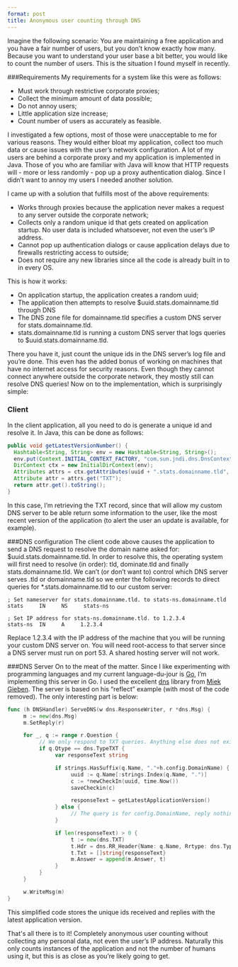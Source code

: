```yaml
---
format: post
title: Anonymous user counting through DNS
---
```


Imagine the following scenario:
You are maintaining a free application and you have a fair number of users, but you don’t know exactly how many. Because you want to understand your user base a bit better, you would like to count the number of users. This is the situation I found myself in recently.


###Requirements
My requirements for a system like this were as follows:

* Must work through restrictive corporate proxies;
* Collect the minimum amount of data possible;
* Do not annoy users;
* Little application size increase;
* Count number of users as accurately as feasible.

I investigated a few options, most of those were unacceptable to me for various reasons. They would either bloat my application, collect too much data or cause issues with the user’s network configuration. A lot of my users are behind a corporate proxy and my application is implemented in Java. Those of you who are familiar with Java will know that HTTP requests will - more or less randomly - pop up a proxy authentication dialog. Since I didn’t want to annoy my users I needed another solution.

I came up with a solution that fulfills most of the above requirements:

* Works through proxies because the application never makes a request to any server outside the corporate network;
* Collects only a random unique id that gets created on application startup. No user data is included whatsoever, not even the user’s IP address.
* Cannot pop up authentication dialogs or cause application delays due to firewalls restricting access to outside;
* Does not require any new libraries since all the code is already built in to in every OS.

This is how it works:

* On application startup, the application creates a random uuid;
* The application then attempts to resolve $uuid.stats.domainname.tld through DNS
* The DNS zone file for domainname.tld specifies a custom DNS server for stats.domainname.tld.
* stats.domainname.tld is running a custom DNS server that logs queries to $uuid.stats.domainname.tld.

There you have it, just count the unique ids in the DNS server’s log file and you’re done. This even has the added bonus of working on machines that have no internet access for security reasons. Even though they cannot connect anywhere outside the corporate network, they mostly still can resolve DNS queries! Now on to the implementation, which is surprisingly simple:

### Client
In the client application, all you need to do is generate a unique id and resolve it. In Java, this can be done as follows:

```java
public void getLatestVersionNumber() {
  Hashtable<String, String> env = new Hashtable<String, String>();	
  env.put(Context.INITIAL_CONTEXT_FACTORY, "com.sun.jndi.dns.DnsContextFactory");
  DirContext ctx = new InitialDirContext(env);
  Attributes attrs = ctx.getAttributes(uuid + ".stats.domainname.tld", new String[] { "TXT" }); 
  Attribute attr = attrs.get("TXT");
  return attr.get().toString();
}
```

In this case, I’m retrieving the TXT record, since that will allow my custom DNS server to be able return some information to the user, like the most recent version of the application (to alert the user an update is available, for example).

###DNS configuration
The client code above causes the application to send a DNS request to resolve the domain name asked for: $uuid.stats.domainname.tld. In order to resolve this, the operating system will first need to resolve (in order): tld, dominate.tld and finally stats.domainname.tld. We can’t (or don’t want to) control which DNS server serves .tld or domainname.tld so we enter the following records to direct queries for *.stats.domainname.tld to our custom server:

```
; Set nameserver for stats.domainname.tld. to stats-ns.domainname.tld
stats     IN     NS     stats-ns

; Set IP address for stats-ns.domainname.tld. to 1.2.3.4
stats-ns  IN     A     1.2.3.4
```

Replace 1.2.3.4 with the IP address of the machine that you will be running your custom DNS server on. You will need root-access to that server since a DNS server must run on port 53. A shared hosting server will not work.

###DNS Server
On to the meat of the matter. Since I like experimenting with programming languages and my current language-du-jour is [Go](http://golang.org), I’m implementing this server in Go. I used the excellent [dns](https://github.com/miekg/dns) library from [Miek Gieben](http://miek.nl). The server is based on his “reflect” example (with most of the code removed). The only interesting part is below:

```go
func (h DNSHandler) ServeDNS(w dns.ResponseWriter, r *dns.Msg) {
     m := new(dns.Msg)
     m.SetReply(r)

     for _, q := range r.Question {
          // We only respond to TXT queries. Anything else does not exist on this DNS server
          if q.Qtype == dns.TypeTXT {
               var responseText string

               if strings.HasSuffix(q.Name, "."+h.config.DomainName) {
                    uuid := q.Name[:strings.Index(q.Name, ".")]
                    c := *newCheckIn(uuid, time.Now())
                    saveCheckin(c)

                    responseText = getLatestApplicationVersion()
               } else {
                    // The query is for config.DomainName, reply nothing
               }

               if len(responseText) > 0 {
                    t := new(dns.TXT)
                    t.Hdr = dns.RR_Header{Name: q.Name, Rrtype: dns.TypeTXT, Class: dns.ClassINET, Ttl: 3600}
                    t.Txt = []string{responseText}
                    m.Answer = append(m.Answer, t)
               }
          }
     }

     w.WriteMsg(m)
}
```

This simplified code stores the unique ids received and replies with the latest application version. 

That's all there is to it! Completely anonymous user counting without collecting any personal data, not even the user’s IP address. Naturally this only counts instances of the application and not the number of humans using it, but this is as close as you’re likely going to get.